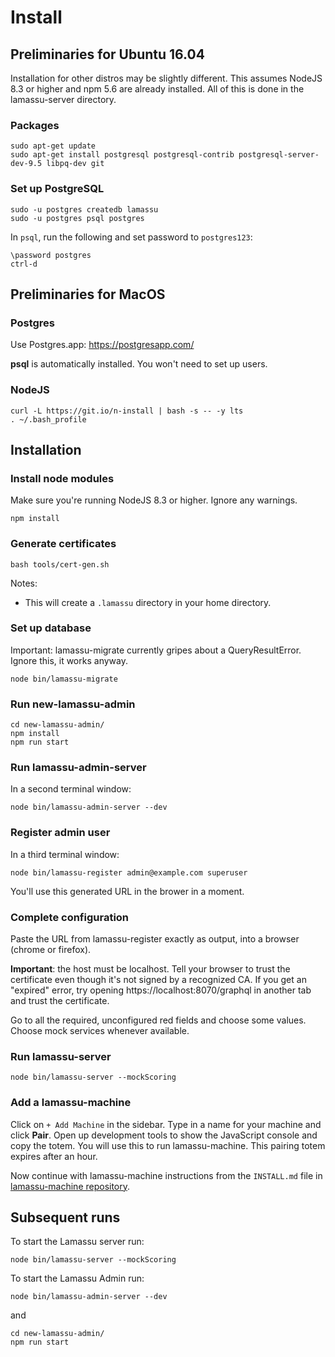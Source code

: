 # Install

## Preliminaries for Ubuntu 16.04

Installation for other distros may be slightly different. This assumes NodeJS 8.3 or higher and npm 5.6 are already installed. All of this is done in the lamassu-server directory.

### Packages

```
sudo apt-get update
sudo apt-get install postgresql postgresql-contrib postgresql-server-dev-9.5 libpq-dev git
```

### Set up PostgreSQL

```
sudo -u postgres createdb lamassu
sudo -u postgres psql postgres
```

In ``psql``, run the following and set password to ``postgres123``:

```
\password postgres
ctrl-d
```

## Preliminaries for MacOS

### Postgres

Use Postgres.app: https://postgresapp.com/

**psql** is automatically installed. You won't need to set up users.

### NodeJS

```
curl -L https://git.io/n-install | bash -s -- -y lts
. ~/.bash_profile
```

## Installation

### Install node modules

Make sure you're running NodeJS 8.3 or higher. Ignore any warnings.

```
npm install
```

### Generate certificates

```
bash tools/cert-gen.sh
```

Notes: 
  - This will create a ``.lamassu`` directory in your home directory.
  
### Set up database

Important: lamassu-migrate currently gripes about a QueryResultError. Ignore this, it works anyway.

```
node bin/lamassu-migrate
```

### Run new-lamassu-admin

```
cd new-lamassu-admin/
npm install
npm run start
```

### Run lamassu-admin-server

In a second terminal window:

```
node bin/lamassu-admin-server --dev
```

### Register admin user

In a third terminal window:

```
node bin/lamassu-register admin@example.com superuser
```

You'll use this generated URL in the brower in a moment.

### Complete configuration

Paste the URL from lamassu-register exactly as output, into a browser (chrome or firefox).

**Important**: the host must be localhost. Tell your browser to trust the certificate even though it's not signed by a recognized CA. If you get an "expired" error, try opening https://localhost:8070/graphql in another tab and trust the certificate.

Go to all the required, unconfigured red fields and choose some values. Choose mock services whenever available.

### Run lamassu-server

```
node bin/lamassu-server --mockScoring
```

### Add a lamassu-machine

Click on ``+ Add Machine`` in the sidebar. Type in a name for your machine and click **Pair**. Open up development tools to show the JavaScript console and copy the totem. You will use this to run lamassu-machine. This pairing totem expires after an hour.

Now continue with lamassu-machine instructions from the ``INSTALL.md`` file in [lamassu-machine repository](https://github.com/lamassu/lamassu-machine).


## Subsequent runs

To start the Lamassu server run:

```
node bin/lamassu-server --mockScoring
```

To start the Lamassu Admin run:

```
node bin/lamassu-admin-server --dev
```

and

```
cd new-lamassu-admin/
npm run start
```
